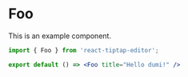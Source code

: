 # Foo

This is an example component.

```jsx
import { Foo } from 'react-tiptap-editor';

export default () => <Foo title="Hello dumi!" />
```

